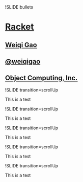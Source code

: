 !SLIDE bullets
# [Racket](http://racket-lang.org/)
## [Weiqi Gao](http://weiqigao.blogspot.com/)
## [@weiqigao](http://twitter.com/weiqigao)
## [Object Computing, Inc.](http://www.ociweb.com)

!SLIDE transition=scrollUp

This is a test

!SLIDE transition=scrollUp

This is a test

!SLIDE transition=scrollUp

This is a test

!SLIDE transition=scrollUp

This is a test

!SLIDE transition=scrollUp

This is a test
